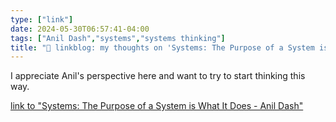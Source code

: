 ```yaml
---
type: ["link"]
date: 2024-05-30T06:57:41-04:00
tags: ["Anil Dash","systems","systems thinking"]
title: "🔗 linkblog: my thoughts on 'Systems: The Purpose of a System is What It Does - Anil Dash'"
---
```

I appreciate Anil's perspective here and want to try to start thinking this way.

[link to "Systems: The Purpose of a System is What It Does - Anil Dash"](https://www.anildash.com/2024/05/29/systems-the-purpose-of-a-system/)
